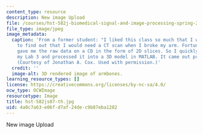 ```yaml
---
content_type: resource
description: New image Upload
file: /courses/hst-582j-biomedical-signal-and-image-processing-spring-2007/4a0c7a63e06fd7af24dec9b87eba1282_hst-582js07-th.jpg
file_type: image/jpeg
image_metadata:
  caption: 'From a former student: "I liked this class so much that I was overjoyed
    to find out that I would need a CT scan when I broke my arm. Fortunately, they
    gave me the raw data on a CD in the form of 2D slices. So I quickly searched for
    my Lab 3 and processed it into a 3D model in MATLAB. It came out pretty well!"
    (Courtesy of Jonathan A. Cox. Used with permission.)'
  credit: ''
  image-alt: 3D rendered image of armbones.
learning_resource_types: []
license: https://creativecommons.org/licenses/by-nc-sa/4.0/
ocw_type: OCWImage
resourcetype: Image
title: hst-582js07-th.jpg
uid: 4a0c7a63-e06f-d7af-24de-c9b87eba1282
---
```

New image Upload